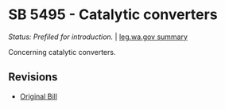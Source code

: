 # SB 5495 - Catalytic converters
*Status: Prefiled for introduction.* | [leg.wa.gov summary](https://app.leg.wa.gov/billsummary?BillNumber=5495&Year=2021)

Concerning catalytic converters.

## Revisions
* [Original Bill](1/)